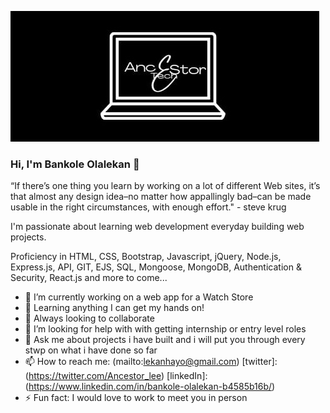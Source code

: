 ![Bankole Olalekan](https://raw.githubusercontent.com/Mclakes/Mclakes/main/ancestor.jpg)

### Hi, I'm Bankole Olalekan 👋

“If there’s one thing you learn by working on a lot of different Web sites, it’s that almost any design idea–no matter how appallingly bad–can be made usable in the right circumstances, with enough effort." - steve krug

I'm passionate about learning web development everyday building web projects.

Proficiency in HTML, CSS, Bootstrap, Javascript, jQuery, Node.js, Express.js, API, GIT, EJS, SQL, Mongoose, MongoDB, Authentication & Security, React.js and more to come...

- 🔭 I’m currently working on a web app for a Watch Store
- 🌱 Learning anything I can get my hands on!
- 👯 Always looking to collaborate
- 🤔 I’m looking for help with with getting internship or entry level roles
- 💬 Ask me about projects i have built and i will put you through every stwp on what i have done so far
- 📫 How to reach me: 
    (mailto:lekanhayo@gmail.com)
    [twitter]: (https://twitter.com/Ancestor_lee)
    [linkedIn]: (https://www.linkedin.com/in/bankole-olalekan-b4585b16b/)
- ⚡ Fun fact: I would love to work to meet you in person
<!-- - 😄 Pronouns: ... -->

